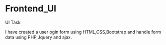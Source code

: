 # Frontend_UI
UI Task

I have created a user ogin form using HTML,CSS,Bootstrap and handle form data using PHP,Jquery and ajax.
